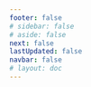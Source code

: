 ```yaml
---
footer: false
# sidebar: false
# aside: false
next: false
lastUpdated: false
navbar: false
# layout: doc
---
```


<script setup>
  const chatPrompts = [
    { id: "49", text: "pages populaires de ce site, tableau", category: "general" },
    { id: "49", text: "ce site, top 10 FAQ", category: "general" },
    { id: "49", text: "liens des sites free zone, tableau", category: "general" },
    { id: "49", text: "tableau des liens vers les sites free zone avec prix", category: "general" },
    
    { id: "1", text: "Enregistrement d'entreprise aux UAE", category: "business" },
    { id: "7", text: "Exigences de licence commerciale aux UAE", category: "business" },
    { id: "7", text: "comparaison des types d'entités aux UAE, tableau et analyses", category: "business" },
    { id: "7", text: "comparaison expert du coût de délocalisation d'une entreprise britannique vers différentes free zones pour une entreprise financière avec deux fondateurs. 8 visas, 3 membres de famille + un chien. Location dans un centre d'affaires. Britannique, non-résident UAE", category: "business" },
    { id: "48", text: "10 Meilleurs Hôpitaux aux UAE, Avantages et Inconvénients", category: "healthcare" },

    { id: "15", text: "Procuration aux UAE", category: "legal" },

    { id: "2", text: "Création d'entreprise Mainland", category: "business" },
    { id: "3", text: "Enregistrement d'entreprise en Free zone", category: "business" },
    { id: "4", text: "Formation d'entreprise Offshore", category: "business" },
    { id: "5", text: "Visa freelance UAE", category: "business" },
    { id: "6", text: "Licence commerciale Dubai", category: "business" },
    { id: "23", text: "Création d'entreprise aux UAE", category: "business" },
    { id: "24", text: "Free zones de Dubai", category: "business" },
    { id: "25", text: "Enregistrement d'entreprise aux UAE", category: "business" },
    { id: "26", text: "Visa freelance UAE", category: "business" },
    
    { id: "8", text: "Demande de Golden Visa UAE", category: "visa" },
    { id: "9", text: "Visa de travail UAE", category: "visa" },
    { id: "10", text: "Parrainage visa familial aux UAE", category: "visa" },
    { id: "11", text: "Exigences test médical pour visa", category: "visa" },
    { id: "12", text: "Processus de visa de résidence UAE", category: "visa" },
    { id: "27", text: "Conditions de visa UAE", category: "visa" },
    
    { id: "13", text: "Demande Emirates ID", category: "legal" },
    { id: "14", text: "Attestation de documents UAE", category: "legal" },
    { id: "16", text: "Révision contrat commercial UAE", category: "legal" },
    { id: "40", text: "Renouvellement Emirates ID", category: "legal" },
    
    { id: "17", text: "Compte bancaire entreprise UAE", category: "finance" },
    { id: "18", text: "Enregistrement fiscal UAE (TVA)", category: "finance" },
    { id: "19", text: "Services comptables aux UAE", category: "finance" },
    { id: "20", text: "Réglementations UAE Economic Substance", category: "finance" },
    { id: "41", text: "Services bancaires UAE", category: "finance" },
    
    { id: "21", text: "Investissement immobilier UAE", category: "property" },
    { id: "22", text: "Location bureaux Dubai", category: "property" },

    { id: "47", text: "Assurance santé UAE", category: "healthcare" },
    { id: "49", text: "Bilan médical UAE", category: "healthcare" },
    
    { id: "28", text: "Attractions touristiques Dubai", category: "travel" },
    { id: "29", text: "Expo City Dubai", category: "attractions" },
    { id: "30", text: "Billets Dubai Frame", category: "attractions" },
    { id: "31", text: "Billets Burj Khalifa", category: "attractions" },
    { id: "32", text: "Museum of the Future", category: "attractions" },
    { id: "33", text: "Louvre Abu Dhabi", category: "attractions" },
    { id: "34", text: "Ferrari World Abu Dhabi", category: "attractions" },
    { id: "35", text: "Shopping Dubai Mall", category: "shopping" },
]
</script>

<AIChat :prompts="chatPrompts" />